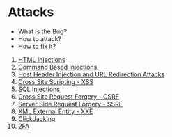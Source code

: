 # Attacks

- What is the Bug?
- How to attack?
- How to fix it?

1. [HTML Injections](html_injections.md)
2. [Command Based Injections](command_injections.md)
3. [Host Header Injection and URL Redirection Attacks](Host_Header_Injection-URL_Redirecting.md)
4. [Cross Site Scripting - XSS](XSS.md)
5. [SQL Injections](SQLi.md)
6. [Cross Site Request Forgery - CSRF](csrf.md)
7. [Server Side Request Forgery - SSRF](ssrf.md)
8. [XML External Entity - XXE](xxe.md)
9. [ClickJacking](clickjacking.md)
10. [2FA](2fa.md)
